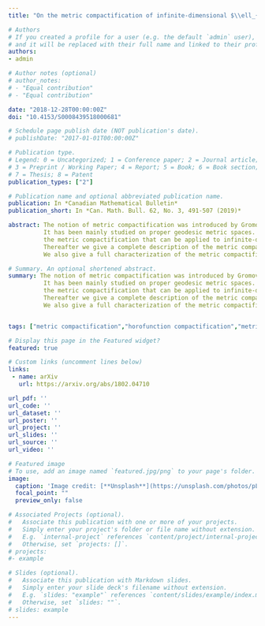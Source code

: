 ```yaml
---
title: "On the metric compactification of infinite-dimensional $\\ell_{p}$ spaces"

# Authors
# If you created a profile for a user (e.g. the default `admin` user), write the username (folder name) here 
# and it will be replaced with their full name and linked to their profile.
authors:
- admin

# Author notes (optional)
# author_notes:
# - "Equal contribution"
# - "Equal contribution"

date: "2018-12-28T00:00:00Z"
doi: "10.4153/S0008439518000681"

# Schedule page publish date (NOT publication's date).
# publishDate: "2017-01-01T00:00:00Z"

# Publication type.
# Legend: 0 = Uncategorized; 1 = Conference paper; 2 = Journal article;
# 3 = Preprint / Working Paper; 4 = Report; 5 = Book; 6 = Book section;
# 7 = Thesis; 8 = Patent
publication_types: ["2"]

# Publication name and optional abbreviated publication name.
publication: In *Canadian Mathematical Bulletin*
publication_short: In *Can. Math. Bull. 62, No. 3, 491-507 (2019)*

abstract: The notion of metric compactification was introduced by Gromov and later rediscovered by Rieffel. 
          It has been mainly studied on proper geodesic metric spaces. We present here a generalization of 
          the metric compactification that can be applied to infinite-dimensional Banach spaces. 
          Thereafter we give a complete description of the metric compactification of infinite-dimensional $\\ell_p$ spaces for all $1 \\leq p < \\infty$. 
          We also give a full characterization of the metric compactification of infinite-dimensional Hilbert spaces.

# Summary. An optional shortened abstract.
summary: The notion of metric compactification was introduced by Gromov and later rediscovered by Rieffel. 
          It has been mainly studied on proper geodesic metric spaces. We present here a generalization of 
          the metric compactification that can be applied to infinite-dimensional Banach spaces. 
          Thereafter we give a complete description of the metric compactification of infinite-dimensional $\\ell_p$ spaces for all $1 \\leq p < \\infty$. 
          We also give a full characterization of the metric compactification of infinite-dimensional Hilbert spaces.


tags: ["metric compactification","horofunction compactification","metric spaces","metric boundary","Banach spaces","$\\ell_p$ spaces","horofunction","metric functional","horofunction boundary","metric geometry"]

# Display this page in the Featured widget?
featured: true

# Custom links (uncomment lines below)
links:
 - name: arXiv
   url: https://arxiv.org/abs/1802.04710

url_pdf: ''
url_code: ''
url_dataset: ''
url_poster: ''
url_project: ''
url_slides: ''
url_source: ''
url_video: ''

# Featured image
# To use, add an image named `featured.jpg/png` to your page's folder. 
image:
  caption: 'Image credit: [**Unsplash**](https://unsplash.com/photos/pLCdAaMFLTE)'
  focal_point: ""
  preview_only: false

# Associated Projects (optional).
#   Associate this publication with one or more of your projects.
#   Simply enter your project's folder or file name without extension.
#   E.g. `internal-project` references `content/project/internal-project/index.md`.
#   Otherwise, set `projects: []`.
# projects:
#- example

# Slides (optional).
#   Associate this publication with Markdown slides.
#   Simply enter your slide deck's filename without extension.
#   E.g. `slides: "example"` references `content/slides/example/index.md`.
#   Otherwise, set `slides: ""`.
# slides: example
---
```

